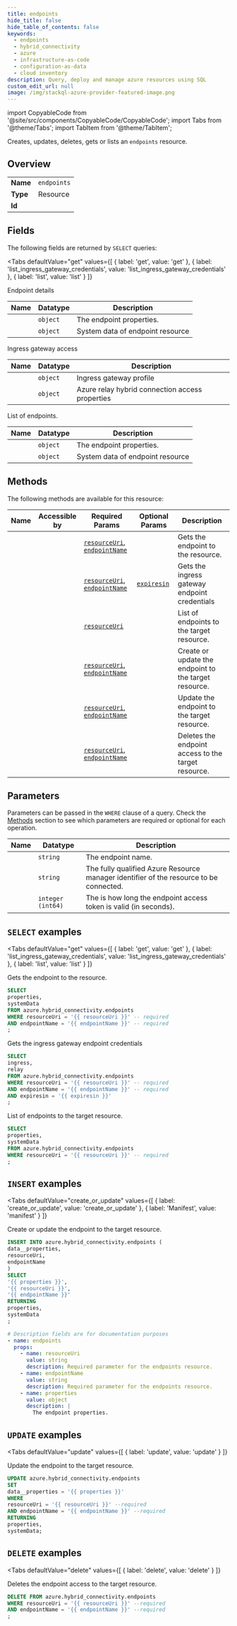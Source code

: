 ```yaml
--- 
title: endpoints
hide_title: false
hide_table_of_contents: false
keywords:
  - endpoints
  - hybrid_connectivity
  - azure
  - infrastructure-as-code
  - configuration-as-data
  - cloud inventory
description: Query, deploy and manage azure resources using SQL
custom_edit_url: null
image: /img/stackql-azure-provider-featured-image.png
---
```


import CopyableCode from '@site/src/components/CopyableCode/CopyableCode';
import Tabs from '@theme/Tabs';
import TabItem from '@theme/TabItem';

Creates, updates, deletes, gets or lists an <code>endpoints</code> resource.

## Overview
<table><tbody>
<tr><td><b>Name</b></td><td><code>endpoints</code></td></tr>
<tr><td><b>Type</b></td><td>Resource</td></tr>
<tr><td><b>Id</b></td><td><CopyableCode code="azure.hybrid_connectivity.endpoints" /></td></tr>
</tbody></table>

## Fields

The following fields are returned by `SELECT` queries:

<Tabs
    defaultValue="get"
    values={[
        { label: 'get', value: 'get' },
        { label: 'list_ingress_gateway_credentials', value: 'list_ingress_gateway_credentials' },
        { label: 'list', value: 'list' }
    ]}
>
<TabItem value="get">

Endpoint details

<table>
<thead>
    <tr>
    <th>Name</th>
    <th>Datatype</th>
    <th>Description</th>
    </tr>
</thead>
<tbody>
<tr>
    <td><CopyableCode code="properties" /></td>
    <td><code>object</code></td>
    <td>The endpoint properties.</td>
</tr>
<tr>
    <td><CopyableCode code="systemData" /></td>
    <td><code>object</code></td>
    <td>System data of endpoint resource</td>
</tr>
</tbody>
</table>
</TabItem>
<TabItem value="list_ingress_gateway_credentials">

Ingress gateway access

<table>
<thead>
    <tr>
    <th>Name</th>
    <th>Datatype</th>
    <th>Description</th>
    </tr>
</thead>
<tbody>
<tr>
    <td><CopyableCode code="ingress" /></td>
    <td><code>object</code></td>
    <td>Ingress gateway profile</td>
</tr>
<tr>
    <td><CopyableCode code="relay" /></td>
    <td><code>object</code></td>
    <td>Azure relay hybrid connection access properties</td>
</tr>
</tbody>
</table>
</TabItem>
<TabItem value="list">

List of endpoints.

<table>
<thead>
    <tr>
    <th>Name</th>
    <th>Datatype</th>
    <th>Description</th>
    </tr>
</thead>
<tbody>
<tr>
    <td><CopyableCode code="properties" /></td>
    <td><code>object</code></td>
    <td>The endpoint properties.</td>
</tr>
<tr>
    <td><CopyableCode code="systemData" /></td>
    <td><code>object</code></td>
    <td>System data of endpoint resource</td>
</tr>
</tbody>
</table>
</TabItem>
</Tabs>

## Methods

The following methods are available for this resource:

<table>
<thead>
    <tr>
    <th>Name</th>
    <th>Accessible by</th>
    <th>Required Params</th>
    <th>Optional Params</th>
    <th>Description</th>
    </tr>
</thead>
<tbody>
<tr>
    <td><a href="#get"><CopyableCode code="get" /></a></td>
    <td><CopyableCode code="select" /></td>
    <td><a href="#parameter-resourceUri"><code>resourceUri</code></a>, <a href="#parameter-endpointName"><code>endpointName</code></a></td>
    <td></td>
    <td>Gets the endpoint to the resource.</td>
</tr>
<tr>
    <td><a href="#list_ingress_gateway_credentials"><CopyableCode code="list_ingress_gateway_credentials" /></a></td>
    <td><CopyableCode code="select" /></td>
    <td><a href="#parameter-resourceUri"><code>resourceUri</code></a>, <a href="#parameter-endpointName"><code>endpointName</code></a></td>
    <td><a href="#parameter-expiresin"><code>expiresin</code></a></td>
    <td>Gets the ingress gateway endpoint credentials </td>
</tr>
<tr>
    <td><a href="#list"><CopyableCode code="list" /></a></td>
    <td><CopyableCode code="select" /></td>
    <td><a href="#parameter-resourceUri"><code>resourceUri</code></a></td>
    <td></td>
    <td>List of endpoints to the target resource.</td>
</tr>
<tr>
    <td><a href="#create_or_update"><CopyableCode code="create_or_update" /></a></td>
    <td><CopyableCode code="insert" /></td>
    <td><a href="#parameter-resourceUri"><code>resourceUri</code></a>, <a href="#parameter-endpointName"><code>endpointName</code></a></td>
    <td></td>
    <td>Create or update the endpoint to the target resource.</td>
</tr>
<tr>
    <td><a href="#update"><CopyableCode code="update" /></a></td>
    <td><CopyableCode code="update" /></td>
    <td><a href="#parameter-resourceUri"><code>resourceUri</code></a>, <a href="#parameter-endpointName"><code>endpointName</code></a></td>
    <td></td>
    <td>Update the endpoint to the target resource.</td>
</tr>
<tr>
    <td><a href="#delete"><CopyableCode code="delete" /></a></td>
    <td><CopyableCode code="delete" /></td>
    <td><a href="#parameter-resourceUri"><code>resourceUri</code></a>, <a href="#parameter-endpointName"><code>endpointName</code></a></td>
    <td></td>
    <td>Deletes the endpoint access to the target resource.</td>
</tr>
</tbody>
</table>

## Parameters

Parameters can be passed in the `WHERE` clause of a query. Check the [Methods](#methods) section to see which parameters are required or optional for each operation.

<table>
<thead>
    <tr>
    <th>Name</th>
    <th>Datatype</th>
    <th>Description</th>
    </tr>
</thead>
<tbody>
<tr id="parameter-endpointName">
    <td><CopyableCode code="endpointName" /></td>
    <td><code>string</code></td>
    <td>The endpoint name.</td>
</tr>
<tr id="parameter-resourceUri">
    <td><CopyableCode code="resourceUri" /></td>
    <td><code>string</code></td>
    <td>The fully qualified Azure Resource manager identifier of the resource to be connected.</td>
</tr>
<tr id="parameter-expiresin">
    <td><CopyableCode code="expiresin" /></td>
    <td><code>integer (int64)</code></td>
    <td>The is how long the endpoint access token is valid (in seconds).</td>
</tr>
</tbody>
</table>

## `SELECT` examples

<Tabs
    defaultValue="get"
    values={[
        { label: 'get', value: 'get' },
        { label: 'list_ingress_gateway_credentials', value: 'list_ingress_gateway_credentials' },
        { label: 'list', value: 'list' }
    ]}
>
<TabItem value="get">

Gets the endpoint to the resource.

```sql
SELECT
properties,
systemData
FROM azure.hybrid_connectivity.endpoints
WHERE resourceUri = '{{ resourceUri }}' -- required
AND endpointName = '{{ endpointName }}' -- required
;
```
</TabItem>
<TabItem value="list_ingress_gateway_credentials">

Gets the ingress gateway endpoint credentials 

```sql
SELECT
ingress,
relay
FROM azure.hybrid_connectivity.endpoints
WHERE resourceUri = '{{ resourceUri }}' -- required
AND endpointName = '{{ endpointName }}' -- required
AND expiresin = '{{ expiresin }}'
;
```
</TabItem>
<TabItem value="list">

List of endpoints to the target resource.

```sql
SELECT
properties,
systemData
FROM azure.hybrid_connectivity.endpoints
WHERE resourceUri = '{{ resourceUri }}' -- required
;
```
</TabItem>
</Tabs>


## `INSERT` examples

<Tabs
    defaultValue="create_or_update"
    values={[
        { label: 'create_or_update', value: 'create_or_update' },
        { label: 'Manifest', value: 'manifest' }
    ]}
>
<TabItem value="create_or_update">

Create or update the endpoint to the target resource.

```sql
INSERT INTO azure.hybrid_connectivity.endpoints (
data__properties,
resourceUri,
endpointName
)
SELECT 
'{{ properties }}',
'{{ resourceUri }}',
'{{ endpointName }}'
RETURNING
properties,
systemData
;
```
</TabItem>
<TabItem value="manifest">

```yaml
# Description fields are for documentation purposes
- name: endpoints
  props:
    - name: resourceUri
      value: string
      description: Required parameter for the endpoints resource.
    - name: endpointName
      value: string
      description: Required parameter for the endpoints resource.
    - name: properties
      value: object
      description: |
        The endpoint properties.
```
</TabItem>
</Tabs>


## `UPDATE` examples

<Tabs
    defaultValue="update"
    values={[
        { label: 'update', value: 'update' }
    ]}
>
<TabItem value="update">

Update the endpoint to the target resource.

```sql
UPDATE azure.hybrid_connectivity.endpoints
SET 
data__properties = '{{ properties }}'
WHERE 
resourceUri = '{{ resourceUri }}' --required
AND endpointName = '{{ endpointName }}' --required
RETURNING
properties,
systemData;
```
</TabItem>
</Tabs>


## `DELETE` examples

<Tabs
    defaultValue="delete"
    values={[
        { label: 'delete', value: 'delete' }
    ]}
>
<TabItem value="delete">

Deletes the endpoint access to the target resource.

```sql
DELETE FROM azure.hybrid_connectivity.endpoints
WHERE resourceUri = '{{ resourceUri }}' --required
AND endpointName = '{{ endpointName }}' --required
;
```
</TabItem>
</Tabs>
